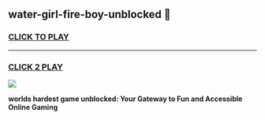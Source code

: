 
## water-girl-fire-boy-unblocked 👋
<h3>
<a href="https://premium.freeplayer.one?title=water-girl-fire-boy-unblocked&ref=14F">CLICK TO PLAY</a></h3>
<hr>

<h3>
<a href="https://premium.freeplayer.one?title=water-girl-fire-boy-unblocked&ref=14F">CLICK 2 PLAY</a>
  
</h3>

<a href="https://premium.freeplayer.one?title=water-girl-fire-boy-unblocked&ref=12F/"><img src="https://clearcache.store/games.png"></a>


**worlds hardest game unblocked: Your Gateway to Fun and Accessible Online Gaming**
